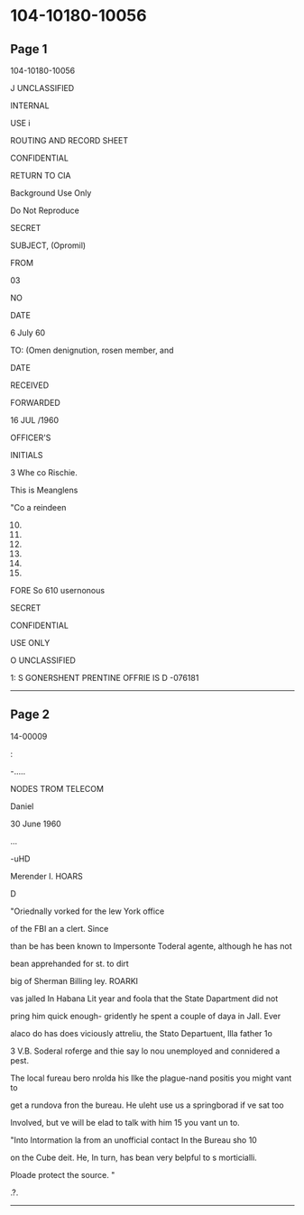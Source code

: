 # 104-10180-10056

## Page 1

104-10180-10056

J UNCLASSIFIED

INTERNAL

USE i

ROUTING AND RECORD SHEET

CONFIDENTIAL

RETURN TO CIA

Background Use Only

Do Not Reproduce

SECRET

SUBJECT, (Opromil)

FROM

03

NO

DATE

6 July 60

TO: (Omen denignution, rosen member, and

DATE

RECEIVED

FORWARDED

16 JUL /1960

OFFICER'S

INITIALS

3 Whe co Rischie.

This is Meanglens

"Co a reindeen

10.

11.

12.

13.

14.

15.

FORE So 610 usernonous

SECRET

CONFIDENTIAL

USE ONLY

O UNCLASSIFIED

1: S GONERSHENT PRENTINE OFFRIE IS D -076181

---

## Page 2

14-00009

:

-.....

NODES TROM TELECOM

Daniel

30 June 1960

...

-uHD

Merender I. HOARS

D

"Oriednally vorked for the lew York office

of the FBI an a clert. Since

than be has been known to Impersonte Toderal agente, although he has not

bean apprehanded for st. to dirt

big of Sherman Billing ley. ROARKI

vas jalled In Habana Lit year and foola that the State Dapartment did not

pring him quick enough- gridently he spent a couple of daya in Jall. Ever

alaco do has does viciously attreliu, the Stato Departuent, Illa father 1o

3 V.B. Soderal roferge and thie say lo nou unemployed and connidered a pest.

The local fureau bero nrolda his Ilke the plague-nand positis you might vant to

get a rundova fron the bureau. He uleht use us a springborad if ve sat too

Involved, but ve will be elad to talk with him 15 you vant un to.

"Into Intormation la from an unofficial contact In the Bureau sho 10

on the Cube deit. He, In turn, has bean very belpful to s morticialli.

Ploade protect the source. "

.?.

---

